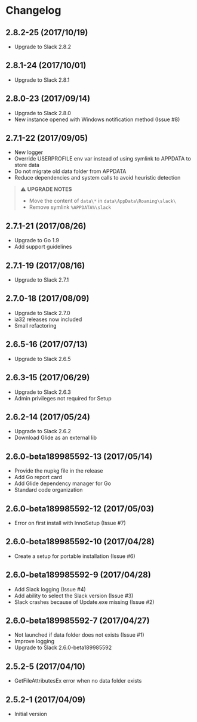 # Changelog

## 2.8.2-25 (2017/10/19)

* Upgrade to Slack 2.8.2

## 2.8.1-24 (2017/10/01)

* Upgrade to Slack 2.8.1

## 2.8.0-23 (2017/09/14)

* Upgrade to Slack 2.8.0
* New instance opened with Windows notification method (Issue #8)

## 2.7.1-22 (2017/09/05)

* New logger
* Override USERPROFILE env var instead of using symlink to APPDATA to store data
* Do not migrate old data folder from APPDATA
* Reduce dependencies and system calls to avoid heuristic detection

> :warning: **UPGRADE NOTES**
> * Move the content of `data\*` in `data\AppData\Roaming\slack\`
> * Remove symlink `%APPDATA%\slack`

## 2.7.1-21 (2017/08/26)

* Upgrade to Go 1.9
* Add support guidelines

## 2.7.1-19 (2017/08/16)

* Upgrade to Slack 2.7.1

## 2.7.0-18 (2017/08/09)

* Upgrade to Slack 2.7.0
* ia32 releases now included
* Small refactoring

## 2.6.5-16 (2017/07/13)

* Upgrade to Slack 2.6.5

## 2.6.3-15 (2017/06/29)

* Upgrade to Slack 2.6.3
* Admin privileges not required for Setup

## 2.6.2-14 (2017/05/24)

* Upgrade to Slack 2.6.2
* Download Glide as an external lib

## 2.6.0-beta189985592-13 (2017/05/14)

* Provide the nupkg file in the release
* Add Go report card 
* Add Glide dependency manager for Go
* Standard code organization

## 2.6.0-beta189985592-12 (2017/05/03)

* Error on first install with InnoSetup (Issue #7)

## 2.6.0-beta189985592-10 (2017/04/28)

* Create a setup for portable installation (Issue #6)

## 2.6.0-beta189985592-9 (2017/04/28)

* Add Slack logging (Issue #4)
* Add ability to select the Slack version (Issue #3)
* Slack crashes because of Update.exe missing (Issue #2)

## 2.6.0-beta189985592-7 (2017/04/27)

* Not launched if data folder does not exists (Issue #1)
* Improve logging
* Upgrade to Slack 2.6.0-beta189985592

## 2.5.2-5 (2017/04/10)

* GetFileAttributesEx error when no data folder exists

## 2.5.2-1 (2017/04/09)

* Initial version
